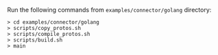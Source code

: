 Run the following commands from `examples/connector/golang` directory:

```
> cd examples/connector/golang
> scripts/copy_protos.sh
> scripts/compile_protos.sh
> scripts/build.sh
> main